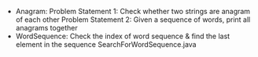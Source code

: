 
* Anagram:
	Problem Statement 1: Check whether two strings are anagram of each other
	Problem Statement 2: Given a sequence of words, print all anagrams together
* WordSequence: Check the index of word sequence & find the last element in the sequence
	SearchForWordSequence.java